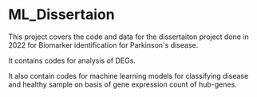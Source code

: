 # ML_Dissertaion

This project covers the code and data for the dissertaiton project done in 2022 for Biomarker identification for Parkinson's disease.

It contains codes for analysis of DEGs.

It also contain codes for machine learning models for classifying disease and healthy sample on basis of gene expression count of hub-genes.
